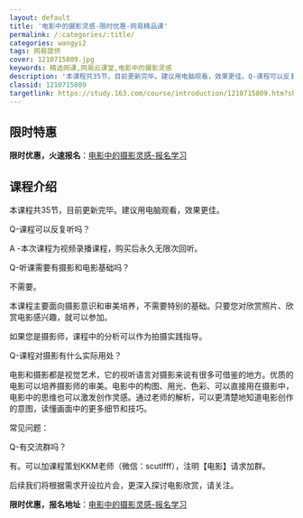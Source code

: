 ```yaml
---
layout: default
title: '电影中的摄影灵感-限时优惠-网易精品课'
permalink: /:categories/:title/
categories: wangyi2
tags: 网易提供
cover: 1210715809.jpg
keywords: 精选网课,网易云课堂,电影中的摄影灵感
description: '本课程共35节，目前更新完毕。建议用电脑观看，效果更佳。Q-课程可以反复听吗？A-本次课程为视频录播课程，购买后永久无限'
classid: 1210715809
targetlink: https://study.163.com/course/introduction/1210715809.htm?share=1&shareId=1025206652&utm_campaign=share&utm_medium=iphoneShare&utm_source=&utm_u=1025206652
---
```


## 限时特惠

**限时优惠，火速报名**：[电影中的摄影灵感-报名学习](https://study.163.com/course/introduction/1210715809.htm?share=1&shareId=1025206652&utm_campaign=share&utm_medium=iphoneShare&utm_source=&utm_u=1025206652)

## 课程介绍

本课程共35节，目前更新完毕。建议用电脑观看，效果更佳。



Q-课程可以反复听吗？

A -本次课程为视频录播课程，购买后永久无限次回听。



Q-听课需要有摄影和电影基础吗？

不需要。

本课程主要面向摄影意识和审美培养，不需要特别的基础。只要您对欣赏照片、欣赏电影感兴趣，就可以参加。

如果您是摄影师，课程中的分析可以作为拍摄实践指导。



Q-课程对摄影有什么实际用处？

电影和摄影都是视觉艺术，它的视听语言对摄影来说有很多可借鉴的地方。优质的电影可以培养摄影师的审美。电影中的构图、用光、色彩、可以直接用在摄影中，电影中的思维也可以激发创作灵感。通过老师的解析，可以更清楚地知道电影创作的意图，读懂画面中的更多细节和技巧。



常见问题：

Q-有交流群吗？

有。可以加课程策划KKM老师（微信：scutlfff），注明【电影】请求加群。

后续我们将根据需求开设拉片会，更深入探讨电影欣赏，请关注。

**限时优惠，报名地址**：[电影中的摄影灵感-报名学习](https://study.163.com/course/introduction/1210715809.htm?share=1&shareId=1025206652&utm_campaign=share&utm_medium=iphoneShare&utm_source=&utm_u=1025206652)

